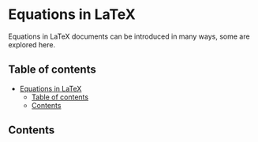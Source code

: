 # Equations in LaTeX

Equations in LaTeX documents can be introduced in many ways, some are explored here.

## Table of contents

- [Equations in LaTeX](#equations-in-latex)
    - [Table of contents](#table-of-contents)
    - [Contents](#contents)

## Contents
